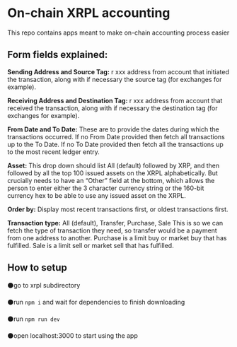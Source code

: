 # On-chain XRPL accounting

This repo contains apps meant to make on-chain accounting process easier

## Form fields explained:

**Sending Address and Source Tag:** r xxx address from account that initiated the transaction, along with if necessary the
source tag (for exchanges for example).

**Receiving Address and Destination Tag:** r xxx address from account that received the transaction, along with if
necessary the destination tag (for exchanges for example).

**From Date and To Date:** These are to provide the dates during which the transactions occurred. If no From Date
provided then fetch all transactions up to the To Date. If no To Date provided then fetch all the transactions up to the
most recent ledger entry.

**Asset:** This drop down should list All (default) followed by XRP, and then followed by all the top 100 issued assets on
the XRPL alphabetically. But crucially needs to have an “Other” field at the bottom, which allows the person to enter
either the 3 character currency string or the 160-bit currency hex to be able to use any issued asset on the XRPL.

**Order by:** Display most recent transactions first, or oldest transactions first.

**Transaction type:** All (default), Transfer, Purchase, Sale
This is so we can fetch the type of transaction they need, so transfer would be a payment from one address to another.
Purchase is a limit buy or market buy that has fulfilled. Sale is a limit sell or market sell that has fulfilled.

## How to setup

⚫go to xrpl subdirectory

⚫run `npm i` and wait for dependencies to finish downloading

⚫run `npm run dev`

⚫open localhost:3000 to start using the app
